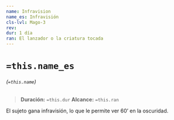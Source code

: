 ```yaml
---
name: Infravision
name_es: Infravisión
cls-lvl: Mago-3
rev: 
dur: 1 día
ran: El lanzador o la criatura tocada
---
```

# `=this.name_es`
###### (`=this.name`)

>**Duración:** `=this.dur`
>**Alcance:** `=this.ran`

El sujeto gana infravisión, lo que le permite ver 60’ en la oscuridad.